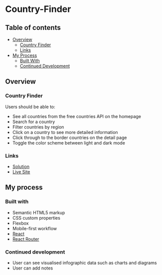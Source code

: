 # Country-Finder

## Table of contents

- [Overview](#overview)
  - [Country Finder](#country-finder)
  - [Links](#links)
- [My Process](#my-process)
  - [Built With](#built-with)
  - [Continued Development](#continued-development)

## Overview

### Country Finder

Users should be able to:

- See all countries from the free countries API on the homepage
- Search for a country
- Filter countries by region
- Click on a country to see more detailed information
- Click through to the border countries on the detail page
- Toggle the color scheme between light and dark mode

### Links

- [Solution](https://github.com/Pricey-93/country-finder)
- [Live Site](https://pricey-93.github.io/country-finder/)

## My process

### Built with

- Semantic HTML5 markup
- CSS custom properties
- Flexbox
- Mobile-first workflow
- [React](https://reactjs.org/)
- [React Router](https://reactrouter.com/en/main)

### Continued development

* User can see visualised infographic data such as charts and diagrams
* User can add notes
